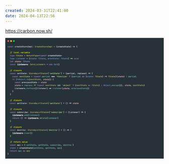 ```yaml
---
created: 2024-03-31T22:41:00
date: 2024-04-13T22:56
---
```

https://carbon.now.sh/

![Pasted image 20240119224729](real-resource-image/Pasted%20image%2020240119224729.png)